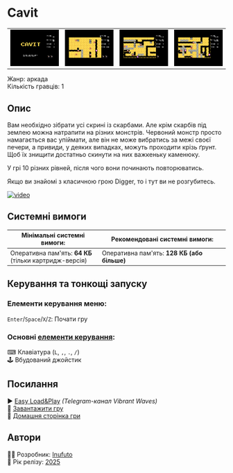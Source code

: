 # Cavit

| | | | |
| --- | --- | --- | --- |
|![screen1](screenshots/scrn_cavit_01.png)|![screen2](screenshots/scrn_cavit_02.png)|![screen3](screenshots/scrn_cavit_03.png)|![screen4](screenshots/scrn_cavit_04.png)|

Жанр: аркада  
Кількість гравців: 1

## Опис

Вам необхідно зібрати усі скрині із скарбами. Але крім скарбів під землею можна натрапити на різних монстрів. Червоний монстр просто намагається вас упіймати, але він не може вибратись за межі своєї печери, а привиди, у деяких випадках, можуть проходити крізь ґрунт. Щоб їх знищити достатньо скинути на них важкеньку каменюку.

У грі 10 різних рівней, після чого вони починають повторюватись.

Якщо ви знайомі з класичною грою Digger, то і тут ви не розгубитесь.

[![video](https://img.youtube.com/vi/KtXDIsZU8wY/0.jpg)](https://www.youtube.com/watch?v=KtXDIsZU8wY)

## Системні вимоги

|Мінімальні системні вимоги:|Рекомендовані системні вимоги:|
|---------------------------|------------------------------|
|Оперативна пам'ять: **64 КБ**<br>(тільки картридж-версія)|Оперативна пам'ять: **128 КБ (або більше)**|  

## Керування та тонкощі запуску
### Елементи керування меню:

`Enter`/`Space`/`X`/`Z`: Почати гру  

### Основні [елементи керування](../controllers.md):
⌨ Клавіатура (`L`, `,`, `.`, `/`)  
🕹 Вбудований джойстик  

## Посилання

▶ [Easy Load&Play](https://t.me/EP128k_Load_n_Play/801) *(Telegram-канал Vibrant Waves)*  
💾 [Завантажити гру]()  
🏡 [Домашня сторінка гри](http://inufuto.web.fc2.com/8bit/cavit/#ep64)

## Автори
👨‍💻 Розробник: [Inufuto](../../community/inufuto.md)  
📅 Рік релізу: [2025](../release_years/2025.md)  